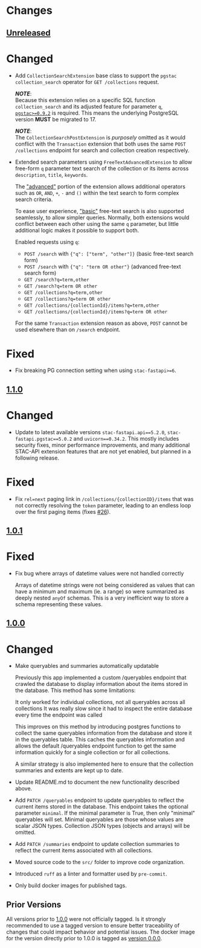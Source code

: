 # Changes

[Unreleased](https://github.com/crim-ca/stac-app/tree/master)
------------------------------------------------------------------------------------------------------------------

# Changed

- Add `CollectionSearchExtension` base class to support the `pgstac` `collection_search` operator 
  for `GET /collections` request.

  _**NOTE**_: <br>
  Because this extension relies on a specific SQL function `collection_search` and its adjusted feature
  for parameter `q`, [`pgstac>=0.9.2`](https://stac-utils.github.io/pgstac/release-notes/#v092) is required. This
  means the underlying PostgreSQL version **MUST** be migrated to 17.
  
  _**NOTE**_: <br>
  The `CollectionSearchPostExtension` is *purposely* omitted as it would conflict with the `Transaction` extension
  that both uses the same `POST /collections` endpoint for search and collection creation respectively.

- Extended search parameters using `FreeTextAdvancedExtension` to allow
  free-form `q` parameter text search of the collection or its items
  across `description`, `title`, `keywords`.

  The ["advanced"](https://github.com/stac-api-extensions/freetext-search?tab=readme-ov-file#advanced) portion of
  the extension allows additional operators such as `OR`, `AND`, `+`, `-` and `()` within the text search to form
  complex search criteria.

  To ease user experience, ["basic"](https://github.com/stac-api-extensions/freetext-search?tab=readme-ov-file#basic)
  free-text search is also supported seamlessly, to allow simpler queries. Normally, both extensions would conflict
  between each other using the same `q` parameter, but little additional logic makes it possible to support both.

  Enabled requests using `q`:

    - `POST /search` with `{"q": ["term", "other"]}` (basic free-text search form)
    - `POST /search` with `{"q": "term OR other"}` (advanced free-text search form)
    - `GET /search?q=term,other`
    - `GET /search?q=term OR other`
    - `GET /collections?q=term,other`
    - `GET /collections?q=term OR other`
    - `GET /collections/{collectionId}/items?q=term,other`
    - `GET /collections/{collectionId}/items?q=term OR other`

  For the same `Transaction` extension reason as above, `POST` cannot be used elsewhere than on `/search` endpoint.

# Fixed

- Fix breaking PG connection setting when using ``stac-fastapi>=6``.

[1.1.0](https://github.com/crim-ca/stac-app/tree/1.1.0)
------------------------------------------------------------------------------------------------------------------

# Changed

- Update to latest available versions `stac-fastapi.api==5.2.0`, `stac-fastapi.pgstac==5.0.2` and `uvicorn==0.34.2`.
  This mostly includes security fixes, minor performance improvements, and many additional STAC-API extension features
  that are not yet enabled, but planned in a following release. 

# Fixed

- Fix `rel=next` paging link in `/collections/{collectionID}/items` that was not correctly resolving the `token`
  parameter, leading to an endless loop over the first paging items
  (fixes [#26](https://github.com/crim-ca/stac-app/issues/26)).

[1.0.1](https://github.com/crim-ca/stac-app/tree/1.0.1)
------------------------------------------------------------------------------------------------------------------

# Fixed

- Fix bug where arrays of datetime values were not handled correctly

  Arrays of datetime strings were not being considered as values that can have a minimum and
  maximum (ie. a range) so were summarized as deeply nested `anyOf` schemas. This is a very 
  inefficient way to store a schema representing these values.

[1.0.0](https://github.com/crim-ca/stac-app/tree/1.0.0)
------------------------------------------------------------------------------------------------------------------

# Changed

- Make queryables and summaries automatically updatable

  Previously this app implemented a custom /queryables endpoint that crawled the database to display information about the 
  items stored in the database. This method has some limitations:

  It only worked for individual collections, not all queryables across all collections
  It was really slow since it had to inspect the entire database every time the endpoint was called

  This improves on this method by introducing postgres functions to collect the same queryables information from the database and store it in the queryables table. This caches the queryables information and allows the default /queryables endpoint function to get the same information quickly for a single collection or for all collections.

  A similar strategy is also implemented here to ensure that the collection summaries and extents are kept up to date.

- Update README.md to document the new functionality described above.

- Add `PATCH /queryables` endpoint to update queryables to reflect the current items stored in the database.
  This endpoint takes the optional parameter `minimal`. If the minimal parameter is True, then only "minimal" 
  queryables will set. Minimal queryables are those whose values are scalar JSON types. Collection JSON types 
  (objects and arrays) will be omitted.

- Add `PATCH /summaries` endpoint to update collection summaries to reflect the current items associated with
  all collections.

- Moved source code to the `src/` folder to improve code organization.

- Introduced `ruff` as a linter and formatter used by `pre-commit`.

- Only build docker images for published tags.

Prior Versions
------------------------------------------------------------------------------------------------------------------

All versions prior to [1.0.0](https://github.com/crim-ca/stac-app/1.0.0) were not officially tagged.
Is it strongly recommended to use a tagged version to ensure better traceability of changes that could impact behavior
and potential issues.
The docker image for the version directly prior to 1.0.0 is tagged as [version 0.0.0](https://github.com/crim-ca/stac-app/pkgs/container/stac-app/113480762?tag=0.0.0).
